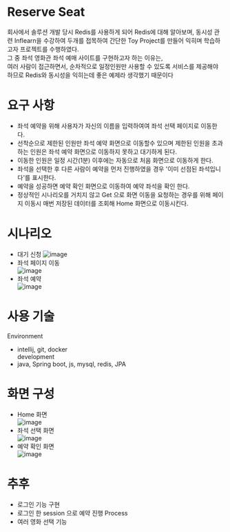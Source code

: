 # Reserve Seat
회사에서 솔루션 개발 당시 Redis를 사용하게 되어 Redis에 대해 알아보며, 동시성 관련 Inflearn을 수강하여 두개를 접목하여 간단한 Toy Project를 만들어 익히며 학습하고자 프로젝트를 수행하였다.  
그 중 좌석 영화관 좌석 예매 사이트를 구현하고자 하는 이유는,  
여러 사람이 접근하면서, 순차적으로 일정인원만 사용할 수 있도록 서비스를 제공해야 하므로 Redis와 동시성을 익히는데 좋은 예제라 생각했기 때문이다

# 요구 사항
 - 좌석 예약을 위해 사용자가 자신의 이름을 입력하여여 좌석 선택 페이지로 이동한다.
 - 선착순으로 제한된 인원만 좌석 예약 화면으로 이동할수 있으며 제한된 인원을 초과하는 인원은 좌석 예약 화면으로 이동하지 못하고 대기하게 된다.
 - 이동한 인원은 일정 시간(1분) 이후에는 자동으로 처음 화면으로 이동하게 한다.
 - 좌석을 선택한 후 다른 사람이 예약을 먼저 진행하였을 경우 '이미 선점된 좌석입니다'를 표시한다.
 - 예약을 성공하면 예약 확인 화면으로 이동하여 예약 좌석을 확인 한다.
 - 정상적인 시나리오를 거치지 않고 Get 으로 화면 이동을 요청하는 경우를 위해 페이지 이동시 매번 저장된 데이터를 조회해 Home 화면으로 이동시킨다.

# 시나리오
 - 대기 신청
  ![image](https://github.com/user-attachments/assets/dcde90e7-3594-46d6-9266-c508d9df07bd)  
 - 좌석 페이지 이동  
  ![image](https://github.com/user-attachments/assets/93275be5-c4e0-41a8-928c-e7fbf69b7d91)  
 - 좌석 예약  
  ![image](https://github.com/user-attachments/assets/8df3fcc5-e6ca-4d53-9920-d5c23cf5c523)  

# 사용 기술  
Environment  
 - intellij, git, docker  
development  
 - java, Spring boot, js, mysql, redis, JPA  

# 화면 구성
 - Home 화면  
  ![image](https://github.com/user-attachments/assets/896e1252-ca08-40bf-8379-d4a035154342)  
 - 좌석 선택 화면  
  ![image](https://github.com/user-attachments/assets/3de0ad66-de4c-4067-b361-647918e28b54)  
 - 예약 확인 화면  
  ![image](https://github.com/user-attachments/assets/fc0f4f6f-38e9-41b9-ae34-2e52b27f0b9c)  

# 추후
 - 로그인 기능 구현  
 - 로그인 한 session 으로 예약 진행 Process  
 - 여러 영화 선택 기능  
